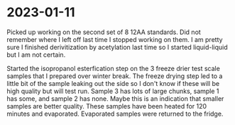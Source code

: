 # 2023-01-11
Picked up working on the second set of 8 12AA standards. Did not remember where I left off last time I stopped working on them. 
I am pretty sure I finished derivitization by acetylation last time so I started liquid-liquid but I am not certain. 

Started the isopropanol esterfication step on the 3 freeze drier test scale samples that I prepared over winter break.
The freeze drying step led to a little bit of the sample leaking out the side so I don't know if these will be high quality but will test run.
Sample 3 has lots of large chunks, sample 1 has some, and sample 2 has none. Maybe this is an indication that smaller samples are better quality.
These samples have been heated for 120 minutes and evaporated.
Evaporated samples were returned to the fridge. 

